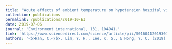 ```yaml
---
title: "Acute effects of ambient temperature on hypotension hospital visits: A time-series analysis in seven metropolitan cities of Korea from 2011 to 2015"
collection: publications
permalink: /publications/2019-10-EI
date: 2019-07-06
journal: 'Environment international, 131, 104941.'
link: 'https://www.sciencedirect.com/science/article/pii/S0160412019301059'
authors: '<b>Han, C.</b>, Lim, Y. H., Lee, K. S., & Hong, Y. C. (2019).'
---
```

